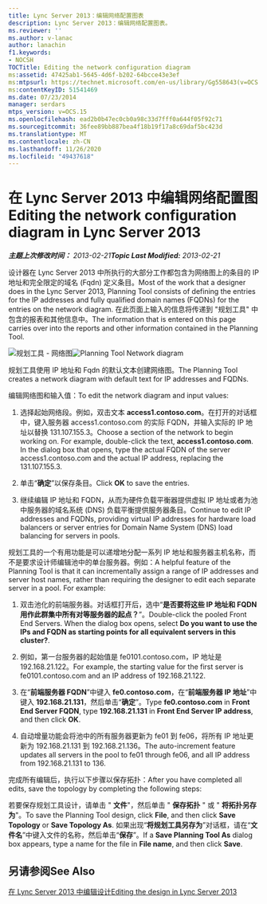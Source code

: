 ```yaml
---
title: Lync Server 2013：编辑网络配置图表
description: Lync Server 2013：编辑网络配置图表。
ms.reviewer: ''
ms.author: v-lanac
author: lanachin
f1.keywords:
- NOCSH
TOCTitle: Editing the network configuration diagram
ms:assetid: 47425ab1-5645-4d6f-b202-64bcce43e3ef
ms:mtpsurl: https://technet.microsoft.com/en-us/library/Gg558643(v=OCS.15)
ms:contentKeyID: 51541469
ms.date: 07/23/2014
manager: serdars
mtps_version: v=OCS.15
ms.openlocfilehash: ead2b0b47ec0cb0a98c33d7fff0a644f05f92c71
ms.sourcegitcommit: 36fee89bb887bea4f18b19f17a8c69daf5bc423d
ms.translationtype: MT
ms.contentlocale: zh-CN
ms.lasthandoff: 11/26/2020
ms.locfileid: "49437618"
---
```

# <a name="editing-the-network-configuration-diagram-in-lync-server-2013"></a><span data-ttu-id="3409f-103">在 Lync Server 2013 中编辑网络配置图</span><span class="sxs-lookup"><span data-stu-id="3409f-103">Editing the network configuration diagram in Lync Server 2013</span></span>

<div data-xmlns="http://www.w3.org/1999/xhtml">

<div class="topic" data-xmlns="http://www.w3.org/1999/xhtml" data-msxsl="urn:schemas-microsoft-com:xslt" data-cs="https://msdn.microsoft.com/">

<div data-asp="https://msdn2.microsoft.com/asp">



</div>

<div id="mainSection">

<div id="mainBody"><span data-ttu-id="3409f-104">

<span> </span></span><span class="sxs-lookup"><span data-stu-id="3409f-104">

<span> </span></span></span>

<span data-ttu-id="3409f-105">_**主题上次修改时间：** 2013-02-21_</span><span class="sxs-lookup"><span data-stu-id="3409f-105">_**Topic Last Modified:** 2013-02-21_</span></span>

<span data-ttu-id="3409f-106">设计器在 Lync Server 2013 中所执行的大部分工作都包含为网络图上的条目的 IP 地址和完全限定的域名 (Fqdn) 定义条目。</span><span class="sxs-lookup"><span data-stu-id="3409f-106">Most of the work that a designer does in the Lync Server 2013, Planning Tool consists of defining the entries for the IP addresses and fully qualified domain names (FQDNs) for the entries on the network diagram.</span></span> <span data-ttu-id="3409f-107">在此页面上输入的信息将传递到 "规划工具" 中包含的报表和其他信息中。</span><span class="sxs-lookup"><span data-stu-id="3409f-107">The information that is entered on this page carries over into the reports and other information contained in the Planning Tool.</span></span>

<span data-ttu-id="3409f-108">![规划工具 - 网络图](images/Gg558643.eeabee2d-698c-4b79-baa5-caa4cfb7edb3(OCS.15).jpg "规划工具 - 网络图")</span><span class="sxs-lookup"><span data-stu-id="3409f-108">![Planning Tool Network diagram](images/Gg558643.eeabee2d-698c-4b79-baa5-caa4cfb7edb3(OCS.15).jpg "Planning Tool Network diagram")</span></span>

<span data-ttu-id="3409f-109">规划工具使用 IP 地址和 Fqdn 的默认文本创建网络图。</span><span class="sxs-lookup"><span data-stu-id="3409f-109">The Planning Tool creates a network diagram with default text for IP addresses and FQDNs.</span></span>

<span data-ttu-id="3409f-110">编辑网络图和输入值：</span><span class="sxs-lookup"><span data-stu-id="3409f-110">To edit the network diagram and input values:</span></span>

1.  <span data-ttu-id="3409f-p102">选择起始网络段。例如，双击文本 **access1.contoso.com**。在打开的对话框中，键入服务器 access1.contoso.com 的实际 FQDN，并输入实际的 IP 地址以替换 131.107.155.3。</span><span class="sxs-lookup"><span data-stu-id="3409f-p102">Choose a section of the network to begin working on. For example, double-click the text, **access1.contoso.com**. In the dialog box that opens, type the actual FQDN of the server access1.contoso.com and the actual IP address, replacing the 131.107.155.3.</span></span>

2.  <span data-ttu-id="3409f-114">单击“**确定**”以保存条目。</span><span class="sxs-lookup"><span data-stu-id="3409f-114">Click **OK** to save the entries.</span></span>

3.  <span data-ttu-id="3409f-115">继续编辑 IP 地址和 FQDN，从而为硬件负载平衡器提供虚拟 IP 地址或者为池中服务器的域名系统 (DNS) 负载平衡提供服务器条目。</span><span class="sxs-lookup"><span data-stu-id="3409f-115">Continue to edit IP addresses and FQDNs, providing virtual IP addresses for hardware load balancers or server entries for Domain Name System (DNS) load balancing for servers in pools.</span></span>

<span data-ttu-id="3409f-p103">规划工具的一个有用功能是可以递增地分配一系列 IP 地址和服务器主机名称，而不是要求设计师编辑池中的单台服务器。例如：</span><span class="sxs-lookup"><span data-stu-id="3409f-p103">A helpful feature of the Planning Tool is that it can incrementally assign a range of IP addresses and server host names, rather than requiring the designer to edit each separate server in a pool. For example:</span></span>

1.  <span data-ttu-id="3409f-p104">双击池化的前端服务器。对话框打开后，选中“**是否要将这些 IP 地址和 FQDN 用作此群集中所有对等服务器的起点？**”。</span><span class="sxs-lookup"><span data-stu-id="3409f-p104">Double-click the pooled Front End Servers. When the dialog box opens, select **Do you want to use the IPs and FQDN as starting points for all equivalent servers in this cluster?**.</span></span>

2.  <span data-ttu-id="3409f-120">例如，第一台服务器的起始值是 fe0101.contoso.com，IP 地址是 192.168.21.122。</span><span class="sxs-lookup"><span data-stu-id="3409f-120">For example, the starting value for the first server is fe0101.contoso.com and an IP address of 192.168.21.122.</span></span>

3.  <span data-ttu-id="3409f-121">在“**前端服务器 FQDN**”中键入 **fe0.contoso.com**，在“**前端服务器 IP 地址**”中键入 **192.168.21.131**，然后单击“**确定**”。</span><span class="sxs-lookup"><span data-stu-id="3409f-121">Type **fe0.contoso.com** in **Front End Server FQDN**, type **192.168.21.131** in **Front End Server IP address**, and then click **OK**.</span></span>

4.  <span data-ttu-id="3409f-122">自动增量功能会将池中的所有服务器更新为 fe01 到 fe06，将所有 IP 地址更新为 192.168.21.131 到 192.168.21.136。</span><span class="sxs-lookup"><span data-stu-id="3409f-122">The auto-increment feature updates all servers in the pool to fe01 through fe06, and all IP address from 192.168.21.131 to 136.</span></span>

<span data-ttu-id="3409f-123">完成所有编辑后，执行以下步骤以保存拓扑：</span><span class="sxs-lookup"><span data-stu-id="3409f-123">After you have completed all edits, save the topology by completing the following steps:</span></span>

<span data-ttu-id="3409f-124">若要保存规划工具设计，请单击 " **文件**"，然后单击 " **保存拓扑** " 或 " **将拓扑另存为**"。</span><span class="sxs-lookup"><span data-stu-id="3409f-124">To save the Planning Tool design, click **File**, and then click **Save Topology** or **Save Topology As**.</span></span> <span data-ttu-id="3409f-125">如果出现“**将规划工具另存为**”对话框，请在“**文件名**”中键入文件的名称，然后单击“**保存**”。</span><span class="sxs-lookup"><span data-stu-id="3409f-125">If a **Save Planning Tool As** dialog box appears, type a name for the file in **File name**, and then click **Save**.</span></span>

<div>

## <a name="see-also"></a><span data-ttu-id="3409f-126">另请参阅</span><span class="sxs-lookup"><span data-stu-id="3409f-126">See Also</span></span>


[<span data-ttu-id="3409f-127">在 Lync Server 2013 中编辑设计</span><span class="sxs-lookup"><span data-stu-id="3409f-127">Editing the design in Lync Server 2013</span></span>](lync-server-2013-editing-the-design.md)  
  

<span data-ttu-id="3409f-128"></div>

</div>

<span> </span>

</div>

</div>

</span><span class="sxs-lookup"><span data-stu-id="3409f-128"></div>

</div>

<span> </span>

</div>

</div>

</span></span></div>

